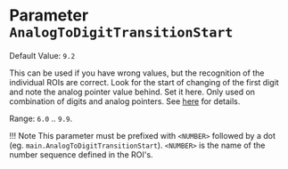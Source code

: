 # Parameter `AnalogToDigitTransitionStart`
Default Value: `9.2`

This can be used if you have wrong values, but the recognition of the individual ROIs are correct.
Look for the start of changing of the first digit and note the analog pointer value behind.
Set it here. Only used on combination of digits and analog pointers.
See [here](../Watermeter-specific-analog---digit-transition) for details.

Range: `6.0` .. `9.9`.

!!! Note
    This parameter must be prefixed with `<NUMBER>` followed by a dot (eg. `main.AnalogToDigitTransitionStart`). `<NUMBER>` is the name of the number sequence  defined in the ROI's.
